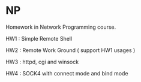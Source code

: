 # NP
Homework in Network Programming course.  

HW1 : Simple Remote Shell

HW2 : Remote Work Ground ( support HW1 usages )

HW3 : httpd, cgi and winsock

HW4 : SOCK4 with connect mode and bind mode
